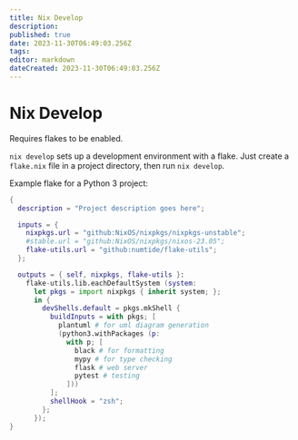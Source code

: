 ```yaml
---
title: Nix Develop
description: 
published: true
date: 2023-11-30T06:49:03.256Z
tags: 
editor: markdown
dateCreated: 2023-11-30T06:49:03.256Z
---
```


# Nix Develop

Requires flakes to be enabled.

`nix develop` sets up a development environment with a flake.  Just create a `flake.nix` file in a project directory, then run `nix develop`.

Example flake for a Python 3 project:

```nix
{
  description = "Project description goes here";

  inputs = {
    nixpkgs.url = "github:NixOS/nixpkgs/nixpkgs-unstable";
    #stable.url = "github:NixOS/nixpkgs/nixos-23.05";
    flake-utils.url = "github:numtide/flake-utils";
  };

  outputs = { self, nixpkgs, flake-utils }:
    flake-utils.lib.eachDefaultSystem (system:
      let pkgs = import nixpkgs { inherit system; };
      in {
        devShells.default = pkgs.mkShell {
          buildInputs = with pkgs; [
            plantuml # for uml diagram generation
            (python3.withPackages (p:
              with p; [
                black # for formatting
                mypy # for type checking
                flask # web server
                pytest # testing
              ]))
          ];
          shellHook = "zsh";
        };
      });
}

```